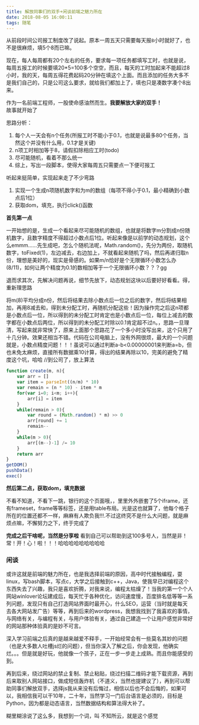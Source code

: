 ```yaml
---
title: 解放同事们的双手+闲谈前端之魅力所在
date: 2018-08-05 16:00:11
tags: 随笔
---
```

从前段时间公司报工制度改了说起。原本一周五天只需要每天报`8`小时就好了，也不是很麻烦，填5个8而已嘛。  

现在，每人每周都有20个左右的任务，要求每一项任务都填写工时，也就是说，每周五报工的时候要填20*5=100多个空空，而且，每天的工时加起来不能超过8小时，我的天，每周五得花费起码20分钟在填这个上面。而且添加的任务大多不是我们自己的，只是公司这么要求，就给我们都加上了，填也只是凑数字凑个8出来。  

作为一名前端工程师，一股使命感油然而生。**我要解放大家的双手！**  
故事就开始了
<!--more-->
思路分析：
1. 每个人一天会有n个任务(所报工时不能小于0.1，也就是说最多80个任务，当然这个并没有什么用，0.1才是关键)
2. n项工时相加等于8，请假扣除相应工时(todo)
3. 尽可能随机，看着不那么统一
4. 综上，写出一段脚本，使得大家每周五只需要点一下便可报工

听起来挺简单，实现起来走了不少弯路  
1. 实现一个生成n项随机数字和为m的数组（每项不得小于0.1，最小精确到小数点后1位）
2. 获取dom，填充，执行click()函数


**首先第一点**

一开始想的是，生成一个看起来尽可能随机的数组，也就是将数字m分割成n份随机数字，且数字精度不得超过小数点后1位。听起来像是以前学的动态规划，这个么emmm......先生成吧，怎么个随机法呢，Math.random()，先分为两份，取随机数字，toFixed(1)，左边减去，右边加上，不就看起来随机了吗，然后再递归取n份，理想是美好的，现实是骨感的。如果m/n恰好是个无限循环小数怎么办(8/11)，如何让两个精度为0.1的数相加等于一个无限循环小数？？？gg  

退而求其次，先解决问题再说，细节先放下，动态规划这块以后要好好看看。得，重新理思路

将m(8)平均分成n份，然后将结果去除小数点后一位之后的数字，然后将结果相加，再用8减去和，得到未分配工时，再随机分配这些！因为操作完之后这n项都是小数点后一位，所以得到的未分配工时肯定也是小数点后一位，每位上减去的数字都在小数点后两位，所以得到的未分配工时除以0.1肯定超不过n。，思路一旦理清，写起来就非常快了，原来上面那个思路花了一个多小时没写出来，这个只用了十几分钟。效果还相当不错。代码在公司电脑上，没有外网很烦，最大的一个问题就是，小数点精度问题！！！虽说可以通过判断a-b<0.00000001来判断a=b，但也未免太麻烦，直接所有数据乘10计算，得出的结果再除以10，完美的避免了精度这个坑，哈哈
//到公司了，放上算法
```javascript
function create(m, n){
    var arr = []
    var item = parseInt((n/m) * 10)
	var remain = (n * 10) - item * m
    for(var i=0; i<m; i++){
        arr[i] = item
    }
    while(remain > 0){
        var round = (Math.random() * m) >> 0
        arr[round] += 1
        remain--
    }
    while(m > 0){
        arr[(m--)-1] /= 10
    }
    return arr
}
getDOM()
pushData()
exec()
```

**然后第二点，获取dom，填充数据**

不看不知道，不看下一跳，银行的这个页面哦，，里里外外嵌套了5个iframe，还有frameset，frame等等标签，还是用table布局。光是这也就算了，他每个格子所在的位置还都不一样，麻麻有人欺负我!!!.不过这终究不是什么大问题，就是麻烦点嘛，不懈努力之下，终于完成了

**完成之后干啥呢，当然是分享啦**
看到自己可以帮助到这100多号人，当然是非！常！开！心！啦！！！哈哈哈哈哈哈哈哈哈

### 闲谈
或许这就是前端的魅力所在，也是我选择前端的原因，高中时代接触编程，耍linux，写bash脚本，写点c，大学之后接触到c++，Java，使我早已对编程这个东西失去了兴趣，我只是喜欢折腾，对我来说，编程太枯燥了！当我的第一个个人网站winlover论坛建成后，每天忙于各种优化，访问速度慢，百度排名低等等一系列问题，发现只有自己打造网站界面时最开心，什么SEO，运营（当时就是每天去各大网站发广告）等等，再到后来的wordpress，我想我找到了我喜欢的事情，与网络有关，与编程有关，与用户体验有关，通过自己建造一个让用户感觉非常好的网站那种体验真的是妙不可言。  

深入学习前端之后真的是越来越爱不释手，一开始经常会有一些莫名其妙的问题（也是大多数人吐槽js烂的问题），但当你深入了解之后，你会发现，他确实烂。。。但是就是好玩，他就像一个孩子，正在一步一步走上成熟。而且你能感受的到。  

再到后来，绕过网站的禁止复制、禁止粘贴，绕过扫描二维码才能下载资源，再到后来取别人网站接口，做成短信轰炸机（不道义，当然也提建议了），再到可以帮助同事们解放双手，选择js我从来没有后悔过，相信以后也不会后悔的，如果可以，我相信我可以干10年，二十年，当然学习一门后台语言是必须的，目标是Python，因为都是动态语言，当然数据结构和算法得大补了。  

糊里糊涂说了这么多，我想到一个词，叫 不知所云，就是这个感觉